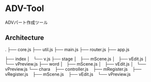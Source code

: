 # ADV-Tool
ADVパート作成ツール

## Architecture
.
├── core.js
├── util.js
├── main.js
├── router.js
├── app.js

├── index
│   └── v.js
├── stage
│   ├── mScene.js
│   ├── vEdit.js
│   └── vPreview.js
├── word
│   ├── mScene.js
│   ├── vEdit.js
│   └── vPreview.js
└── chara
    ├── controller.js
    ├── mRegister.js
    ├── vRegister.js
    ├── mScene.js
    ├── vEdit.js
    └── vPreview.js
